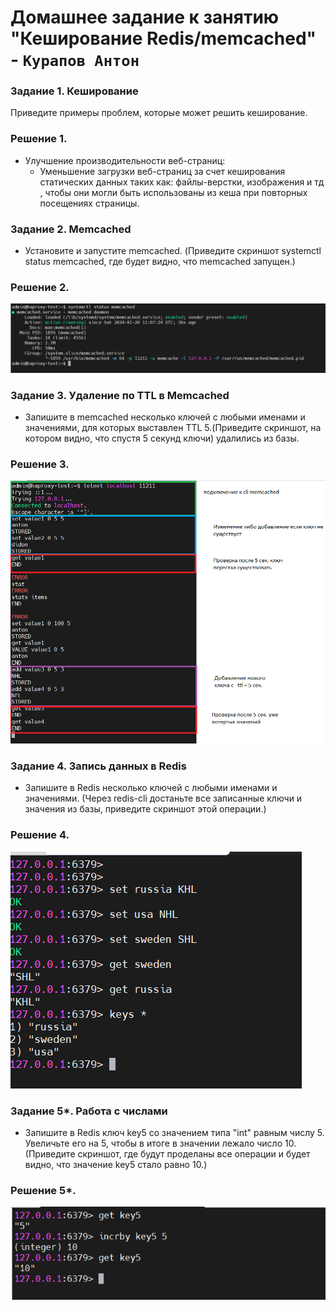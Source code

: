 # Домашнее задание к занятию "Кеширование Redis/memcached" - `Курапов Антон`

### Задание 1. Кеширование
Приведите примеры проблем, которые может решить кеширование.
### Решение 1.
* Улучшение производительности веб-страниц:
  *  Уменьшение загрузки веб-страниц за счет кеширования статических данных таких как: файлы-верстки, изображения и тд , чтобы они могли быть использованы из кеша при повторных посещениях страницы.


### Задание 2. Memcached
* Установите и запустите memcached. (Приведите скриншот systemctl status memcached, где будет видно, что memcached запущен.)
### Решение 2.
![alt text](https://github.com/AntonKurapov66/redis-hw/blob/main/img/1.PNG)

### Задание 3. Удаление по TTL в Memcached
* Запишите в memcached несколько ключей с любыми именами и значениями, для которых выставлен TTL 5.(Приведите скриншот, на котором видно, что спустя 5 секунд ключи) удалились из базы.
### Решение 3.
![alt text](https://github.com/AntonKurapov66/redis-hw/blob/main/img/2.PNG)

### Задание 4. Запись данных в Redis
* Запишите в Redis несколько ключей с любыми именами и значениями. (Через redis-cli достаньте все записанные ключи и значения из базы, приведите скриншот этой операции.)
### Решение 4.
![alt text](https://github.com/AntonKurapov66/redis-hw/blob/main/img/3.PNG)

### Задание 5*. Работа с числами
* Запишите в Redis ключ key5 со значением типа "int" равным числу 5. Увеличьте его на 5, чтобы в итоге в значении лежало число 10.(Приведите скриншот, где будут проделаны все операции и будет видно, что значение key5 стало равно 10.)
### Решение 5*.
![alt text](https://github.com/AntonKurapov66/redis-hw/blob/main/img/4.PNG)






